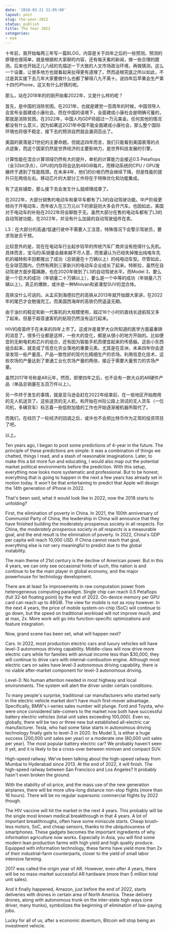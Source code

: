 ```yaml
---
date: '2018-03-21 21:05:00'
layout: post
slug: the-year-2022
status: publish
title: The Year 2022
categories:
- eye
---
```


十年前，我开始每两三年写一篇BLOG，内容是关于四年之后的一些预测。预测的原理也很简单，就是根据和大家聊的内容，还有每天看的新闻，做一些合理的臆测。后来也开始正儿八经的先描述一下大致的人文市场政治环境，再做猜测。这么一个设置，让很多地方也就看起来扯得更有道理了。然而追根究底之所以如此，不过是其实接下去几年大家要做什么也都了解得八九不离十。说四年后苹果会生产第十四代iPhone，这又有什么好猜的呢。

那么，站在2018年的的刚开始看2022年，又是什么样的呢？

首先，是中国的消除贫困。在2021年，也就是建党一百周年的时候，中国领导人会宣布全面建成小康社会。而在中国的语境下，全面建成小康社会是明确可量的，那就是消除贫困。在2022年，中国人均GDP将超过一万元美金。任何其他的情况都没有什么意义，因为如果这2021年中国不能全面建成小康社会，那么整个国际环境也将很不稳定，接下去的预测自然就会漏洞百出了。

美国的衰落是21世纪的主要命题。但就这四年而言，我们只能看到美国衰落的点点迹象，而这个国家仍然是世界经济的主要影响力，是世界科技发展的引擎。

计算性能在混合计算领域仍然有大的提升，单机的计算能力会接近0.5 Petaflops（全32bit浮点），GPU的内存将会达到48GiB每片。而移动系统的CPU / GPU发展终于遇到了性能瓶颈。在未来4年，他们的价格仍然会继续下降，但是性能的提升只在两倍左右。移动芯片的大部分工作将在于特殊优化和功能集成。

有了这些铺垫，那么接下去会发生什么就顺理成章了。

在2022年，大部分销售的电动车和豪华车都有了L3的自动驾驶功能。中产阶级更倾向于开电动车，而年收入在三万元以下的家庭则大多会开汽车。也因如此，美国对于电动车的补贴在2022年将会聊胜于无。虽然大部分在售的电动车都有了L3的自动驾驶功能，在2022年，并没有什么加装的自动驾驶组件在卖。

L3：在大部分的高速/低速行驶中不需要人工注意，特殊情况下会警示驾驶员，要求驾驶员干预。

比较意外的是，现在在电动车行业起步较早的传统汽车厂商并没有抢得什么先机。具体而言，宝马的i系销量会越来越不尽人意，而普遍认为已经失掉推出纯电车先机的福特和丰田都推出了成功（总销量在十万辆以上）的纯电动车型。尽管如此，在全球范围内，仍然有两到三家新兴的电动车企业成长了起来。特斯拉，虽然在自动驾驶方面步履蹒跚，也在2020年做到了L3的自动驾驶水平。而Model 3，要么是一个巨大的成功（年销量二十万辆以上），要么是一个中等的成功（年销量八万辆以上）。真正的爆款，或许是一种Minivan和紧凑型SUV的混合体。

高铁没什么可说的。从孟买到海德拉巴的高铁从2013年就开始跟大家讲，在2022年的尾巴才会勉强完工。而美国西海岸的高铁仍然遥遥无期。

由于油价的稳定和新一代客机的大规模使用，超过16个小时的直线长途航班又多了起来。但基于超音速客机的航班仍然没有运行起来。

HIV的疫苗终于在未来的四年上市了。这或许是普罗大众所知道的医学方面最重磅的消息了。很多行业都是这样，一些大的变化，都是从很小的地方开始的。比如便宜的无刷电机和芯片的组合，还有因为智能手机而便宜起来的传感器。这些小东西组合起来，就变成了信息化农业落地的重要元素。尤其是在亚洲，未来四年你会逐渐发现一些产量高，产品一致性好的现代化精细生产的农场。利用信息化技术，这些农场的产量达到了普通工业化农场产量的两倍，接近于需要大量劳力的农场产量。

虽然2017年号称是AR元年，然而，即使四年之后，也不会有一款大众的AR硬件产品（单品总销量在五百万件以上）。

另一件终于发生的事情，就是亚马逊会赶在2022年结束前，在一些地区开始商用的无人机送货了。这些送货的无人机，和开始在州际公路上测试的无人货车（一位司机，多辆货车）标志着一些低附加值的工作也开始逐渐被机器所取代了。

而我们，在经历了一轮经济的回调之后，或许也不会把比特币作为正常的投资项目了吧。

以上。

Ten years ago, I began to post some predictions of 4-year in the future. The principle of these predictions are simple: it was a combination of things we chatted, things I read, and a stash of reasonable imaginations. Later, to make this a bit more fun and educating, I would also map out the potential market political environments before the prediction. With this setup, everything now looks more systematic and professional. But to be honest, everything that is going to happen in the next a few years has already set in motion today. It won't be that entertaining to predict that Apple will design the 14th generation of iPhone in 2022.

That's been said, what it would look like in 2022, now the 2018 starts to unfolding?

First, the elimination of poverty in China. In 2021, the 100th anniversary of Communist Party of China, the leadership in China will announce that they have finished building the moderately prosperous society in all respects. For China, the *moderately prosperous society in all respects* is a measurable goal, and the end result is the elimination of poverty. In 2022, China's GDP per capita will reach 10,000 USD. If China cannot reach that goal, everything else is not very meaningful to predict due to the global instability.

The main theme of 21st century is the decline of American power. But in this 4 years, we can only see occasional hints of such, this nation is and continue to be the main player in global economy, and the major powerhouse for technology development.

There are at least 5x improvements in raw computation power from heterogeneous computing paradigm. Single chip can reach 0.5 Petaflops (full 32-bit floating point) by the end of 2022. On-device memory per GPU card can reach up to 48GiB. The view for mobile is not as rosy however. In the next 4 years, the price of mobile system-on-chip (SoC) will continue to go down, but the speed on traditional workload will not improve much, and at max, 2x. More work will go into function-specific optimizations and feature integration.

Now, grand scene has been set, what will happen next?

Cars. In 2022, most production electric cars and luxury vehicles will have level-3 autonomous driving capability. Middle-class will now drive more electric cars while for families with annual income less than $30,000, they will continue to drive cars with internal-combustion engine. Although most electric cars on sales have level-3 autonomous driving capability, there is no viable after-market component for level-3 autonomous driving.

Level-3: No human attention needed in most highway and local environments. The system will alert the driver under certain conditions.

To many people's surprise, traditional car manufacturers who started early in the electric vehicle market don't have much first-mover advantage. Specifically, BMW's i-series sales number will plunge. Ford and Toyota, who were once considered late-comers to the market now both have successful battery electric vehicles (total unit sales exceeding 100,000). Even so, globally, there will be two or three new but established all-electric car manufacturer. Tesla, who had some false starts in autonomous driving technology finally gets to level-3 in 2020. Its Model 3, is either a huge success (200,000 unit sales per year) or a moderate one (80,000 unit sales per year). The most popular battery electric car? We probably haven't seen it yet, and it is likely to be a cross-over between minivan and compact SUV.

High-speed railway. We've been talking about the high-speed railway from Mumbai to Hyderabad since 2013. At the end of 2022, it will finish. The high-speed railway between San Francisco and Los Angeles? It probably hasn't even broken the ground.

With the stability of oil price, and the mass use of the new generation airplanes, there will be more ultra-long distance non-stop flights (more than 16 hours). There will be no regular supersonic commercial flights by 2022 though.

The HIV vaccine will hit the market in the next 4 years. This probably will be the single most known medical breakthrough in that 4 years. A lot of important breakthroughs, often have some miniscule starts. Cheap brush-less motors, SoC, and cheap sensors, thanks to the ubiquitousness of smartphones. These gadgets becomes the important ingredients of why information agriculture now works. Especially in Asia, you will find some modern lean production farms with high yield and high quality produce. Equipped with information technology, these farms have yield more than 2x of their industrial-farm counterparts, closer to the yield of small labor intensive farming.

2017 was called the origin year of AR. However, even after 4 years, there will be no mass-market successful AR hardware (more than 5 million total unit sales).

And it finally happened, Amazon, just before the end of 2022, starts deliveries with drones in certain area of North America. These delivery drones, along with autonomous trunk on the inter-state high ways (one driver, many trunks), symbolizes the beginning of elimination of low-paying jobs.

Lucky for all of us, after a economic downturn, Bitcoin will stop being an investment vehicle.